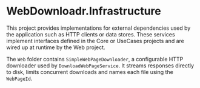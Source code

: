 # WebDownloadr.Infrastructure

This project provides implementations for external dependencies used by the application such as HTTP clients or data stores. These services
implement interfaces defined in the Core or UseCases projects and are wired up at runtime by the Web project.

The `Web` folder contains `SimpleWebPageDownloader`, a configurable HTTP downloader used by `DownloadWebPageService`. It streams responses
directly to disk, limits concurrent downloads and names each file using the `WebPageId`.
